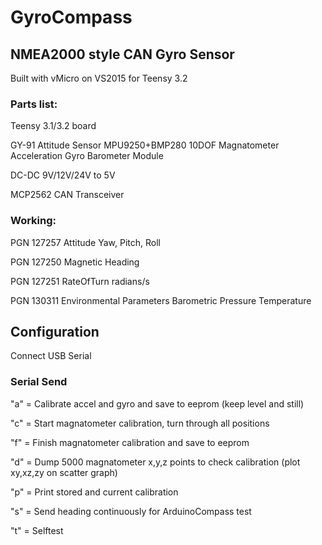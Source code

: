 # GyroCompass
## NMEA2000 style CAN Gyro Sensor

Built with vMicro on VS2015 for Teensy 3.2

### Parts list:

Teensy 3.1/3.2 board

GY-91 Attitude Sensor MPU9250+BMP280 10DOF Magnatometer Acceleration Gyro Barometer Module

DC-DC 9V/12V/24V to 5V

MCP2562 CAN Transceiver

### Working:
PGN 127257  Attitude 
	Yaw, Pitch, Roll

PGN 127250 Magnetic Heading

PGN 127251	RateOfTurn
	radians/s

PGN 130311 Environmental Parameters 
	Barometric Pressure
	Temperature

## Configuration
Connect USB Serial

### Serial Send
"a" = Calibrate accel and gyro and save to eeprom (keep level and still)

"c" = Start magnatometer calibration, turn through all positions

"f" = Finish magnatometer calibration and save to eeprom

"d" = Dump 5000 magnatometer x,y,z points to check calibration (plot xy,xz,zy on scatter graph)

"p" = Print stored and current calibration

"s" = Send heading continuously for ArduinoCompass test

"t" = Selftest

